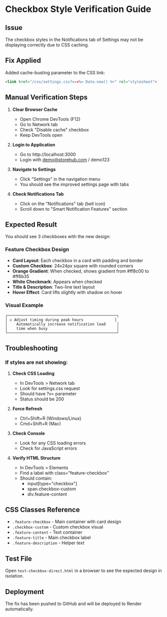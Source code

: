# Checkbox Style Verification Guide

## Issue
The checkbox styles in the Notifications tab of Settings may not be displaying correctly due to CSS caching.

## Fix Applied
Added cache-busting parameter to the CSS link:
```html
<link href="/css/settings.css?v=<%= Date.now() %>" rel="stylesheet">
```

## Manual Verification Steps

1. **Clear Browser Cache**
   - Open Chrome DevTools (F12)
   - Go to Network tab
   - Check "Disable cache" checkbox
   - Keep DevTools open

2. **Login to Application**
   - Go to http://localhost:3000
   - Login with demo@storehub.com / demo123

3. **Navigate to Settings**
   - Click "Settings" in the navigation menu
   - You should see the improved settings page with tabs

4. **Check Notifications Tab**
   - Click on the "Notifications" tab (bell icon)
   - Scroll down to "Smart Notification Features" section

## Expected Result

You should see 3 checkboxes with the new design:

### Feature Checkbox Design
- **Card Layout**: Each checkbox in a card with padding and border
- **Custom Checkbox**: 24x24px square with rounded corners
- **Orange Gradient**: When checked, shows gradient from #ff8c00 to #ff6b35
- **White Checkmark**: Appears when checked
- **Title & Description**: Two-line text layout
- **Hover Effect**: Card lifts slightly with shadow on hover

### Visual Example
```
┌─────────────────────────────────────────────────┐
│ ☑ Adjust timing during peak hours              │
│    Automatically increase notification lead     │
│    time when busy                               │
└─────────────────────────────────────────────────┘
```

## Troubleshooting

### If styles are not showing:

1. **Check CSS Loading**
   - In DevTools > Network tab
   - Look for settings.css request
   - Should have ?v= parameter
   - Status should be 200

2. **Force Refresh**
   - Ctrl+Shift+R (Windows/Linux)
   - Cmd+Shift+R (Mac)

3. **Check Console**
   - Look for any CSS loading errors
   - Check for JavaScript errors

4. **Verify HTML Structure**
   - In DevTools > Elements
   - Find a label with class="feature-checkbox"
   - Should contain:
     - input[type="checkbox"]
     - span.checkbox-custom
     - div.feature-content

## CSS Classes Reference

- `.feature-checkbox` - Main container with card design
- `.checkbox-custom` - Custom checkbox visual
- `.feature-content` - Text container
- `.feature-title` - Main checkbox label
- `.feature-description` - Helper text

## Test File
Open `test-checkbox-direct.html` in a browser to see the expected design in isolation.

## Deployment
The fix has been pushed to GitHub and will be deployed to Render automatically.